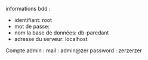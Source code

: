 
 informations bdd :
- identifiant: root
- mot de passe: 
- nom la base de données: db-paredant
- adresse du serveur: localhost

Compte admin :
mail : admin@zer
password : zerzerzer


